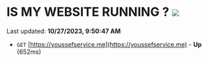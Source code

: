# IS MY WEBSITE RUNNING ? [![](https://img.shields.io/static/v1?label=Sponsor&message=%E2%9D%A4&logo=GitHub&color=%23fe8e86)](https://github.com/sponsors/<username>)

Last updated: **10/27/2023, 9:50:47 AM**

- `GET` [https://youssefservice.me](https://youssefservice.me) - **Up** (652ms)
